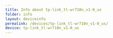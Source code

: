 ```yaml
---
title: Info about tp-link_tl-wr710n_v1-0_us
folder: info
layout: deviceinfo
permalink: /devices/tp-link_tl-wr710n_v1-0_us/
device: tp-link_tl-wr710n_v1-0_us
---
```

